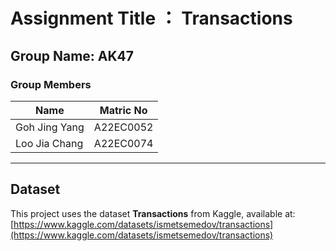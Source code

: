 # Assignment Title ： Transactions

## Group Name: AK47

### Group Members

| Name          | Matric No  |
|---------------|------------|
| Goh Jing Yang | A22EC0052  |
| Loo Jia Chang | A22EC0074  |

---

## Dataset

This project uses the dataset **Transactions** from Kaggle, available at:  
[https://www.kaggle.com/datasets/ismetsemedov/transactions](https://www.kaggle.com/datasets/ismetsemedov/transactions)


